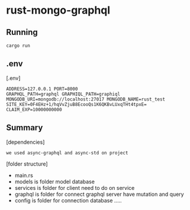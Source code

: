 # rust-mongo-graphql

## Running
```
cargo run
```

## .env
[.env]
```
ADDRESS=127.0.0.1 PORT=8000
GRAPHQL_PATH=graphql GRAPHIQL_PATH=graphiql
MONGODB_URI=mongodb://localhost:27017 MONGODB_NAME=rust_test
SITE_KEY=0F4EHz+1/hqVvZjuB8EcooQs1K6QKBvLUxqTHt4tpxE= CLAIM_EXP=10000000000 
```

## Summary
[dependencies]
```
we used async-graphql and async-std on project
```
[folder structure]

+ main.rs
+ models is folder model database
+ services is folder for client need to do on service
+ graphql is folder for connect graphql server have mutation and query
+ config is folder for connection database .....

